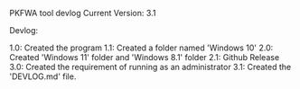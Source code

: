 PKFWA tool devlog
Current Version: 3.1

Devlog:

1.0: Created the program
1.1: Created a folder named 'Windows 10'
2.0: Created 'Windows 11' folder and 'Windows 8.1' folder
2.1: Github Release
3.0: Created the requirement of running as an administrator
3.1: Created the 'DEVLOG.md' file.
